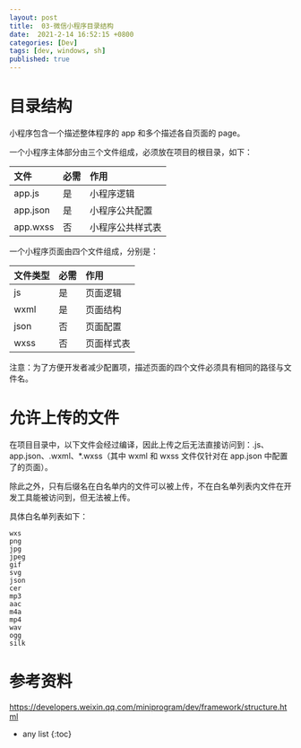 ```yaml
---
layout: post
title:  03-微信小程序目录结构
date:  2021-2-14 16:52:15 +0800
categories: [Dev]
tags: [dev, windows, sh]
published: true
---
```


# 目录结构

小程序包含一个描述整体程序的 app 和多个描述各自页面的 page。

一个小程序主体部分由三个文件组成，必须放在项目的根目录，如下：

| 文件	       | 必需	| 作用 |
|:---|:---|:---|
| app.js	   | 是	    | 小程序逻辑 |
| app.json	   | 是	    | 小程序公共配置 |
| app.wxss	   | 否	    | 小程序公共样式表 |

一个小程序页面由四个文件组成，分别是：

| 文件类型	   | 必需	| 作用 |
|:---|:---|:---|
| js	       | 是	    | 页面逻辑 |
| wxml	       | 是	    | 页面结构 |
| json	       | 否	    | 页面配置 |
| wxss	       | 否	    | 页面样式表 |

注意：为了方便开发者减少配置项，描述页面的四个文件必须具有相同的路径与文件名。

# 允许上传的文件

在项目目录中，以下文件会经过编译，因此上传之后无法直接访问到：.js、app.json、.wxml、*.wxss（其中 wxml 和 wxss 文件仅针对在 app.json 中配置了的页面）。

除此之外，只有后缀名在白名单内的文件可以被上传，不在白名单列表内文件在开发工具能被访问到，但无法被上传。

具体白名单列表如下：

```
wxs
png
jpg
jpeg
gif
svg
json
cer
mp3
aac
m4a
mp4
wav
ogg
silk
```

# 参考资料

https://developers.weixin.qq.com/miniprogram/dev/framework/structure.html


* any list
{:toc}